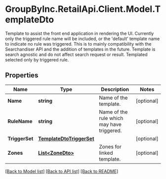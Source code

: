 # GroupByInc.RetailApi.Client.Model.TemplateDto
Template to assist the front end application in rendering the UI. Currently only the triggered rule name will be included, or the 'default' template name to indicate no rule was triggered. This is to mainly compatibility with the Searchandiser API and the addition of templates in the future. Template is search agnostic and do not affect search request or result. Templated selected only by triggered rule.

## Properties

Name | Type | Description | Notes
------------ | ------------- | ------------- | -------------
**Name** | **string** | Name of the template. | [optional] 
**RuleName** | **string** | Name of the rule which may have triggered. | [optional] 
**TriggerSet** | [**TemplateDtoTriggerSet**](TemplateDtoTriggerSet.md) |  | [optional] 
**Zones** | [**List&lt;ZoneDto&gt;**](ZoneDto.md) | Zones for linked template. | [optional] 

[[Back to Model list]](../README.md#documentation-for-models) [[Back to API list]](../README.md#documentation-for-api-endpoints) [[Back to README]](../README.md)

